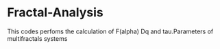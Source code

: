 # Fractal-Analysis
This codes perfoms the calculation of F(alpha) Dq and tau.Parameters of multifractals systems
